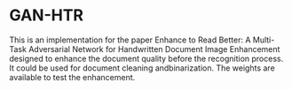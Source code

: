 # GAN-HTR
This is an implementation for the paper Enhance to Read Better: A Multi-Task Adversarial Network for Handwritten Document Image Enhancement designed to enhance the document quality before the recognition process. It could be used for document cleaning andbinarization. The weights are available to test the enhancement.
